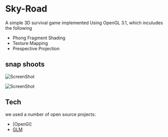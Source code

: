 Sky-Road
========

A  simple 3D survival game implemented Using OpenGL 3.1, which inculudes the following
 - Phong Fragment Shading
 - Texture Mapping
 - Prespective Projection



snap shoots
-----------
![ScreenShot](https://fbcdn-sphotos-h-a.akamaihd.net/hphotos-ak-prn1/v/1533330_10202197359749980_947022135_n.jpg?oh=89a7d3dd0878a44a2370e58ed9ab5ac0&oe=52C8C234&__gda__=1388949788_11ea47ab4a3006e70fc836e5d41569c8)

![ScreenShot](https://fbcdn-sphotos-h-a.akamaihd.net/hphotos-ak-prn2/v/1508294_10202197359789981_323206787_n.jpg?oh=9de6907b5c321e0f64633dda8247c347&oe=52C8D02F&__gda__=1388961042_f89ba62ee12fa69bea08ed4e0f076dd7)

Tech
----
we used a number of open source projects:
 * [OpenGl]
 * [GLM]

[GLM]:http://glm.g-truc.net/0.9.5/index.html
